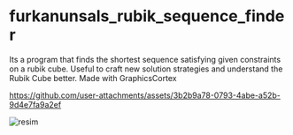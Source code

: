 # furkanunsals_rubik_sequence_finder
Its a program that finds the shortest sequence satisfying given constraints on a rubik cube. Useful to craft new solution strategies and understand the Rubik Cube better. Made with GraphicsCortex

https://github.com/user-attachments/assets/3b2b9a78-0793-4abe-a52b-9d4e7fa9a2ef

![resim](https://github.com/user-attachments/assets/3a03af39-9b0d-497e-9ee4-f51fa4e025bc)
